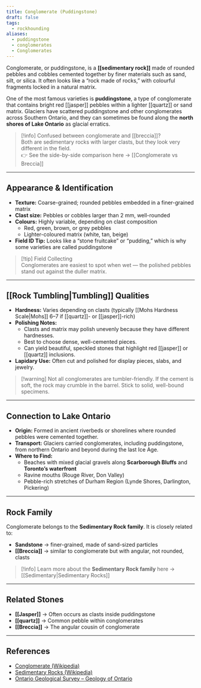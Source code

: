 ```yaml
---
title: Conglomerate (Puddingstone)
draft: false
tags:
  - rockhounding
aliases:
  - puddingstone
  - conglomerates
  - Conglomerates
---
```

Conglomerate, or puddingstone, is a **[[sedimentary rock]]** made of rounded pebbles and cobbles cemented together by finer materials such as sand, silt, or silica. It often looks like a “rock made of rocks,” with colourful fragments locked in a natural matrix.  

One of the most famous varieties is **puddingstone**, a type of conglomerate that contains bright red [[jasper]] pebbles within a lighter [[quartz]] or sand matrix. Glaciers have scattered puddingstone and other conglomerates across Southern Ontario, and they can sometimes be found along the **north shores of Lake Ontario** as glacial erratics.

> [!info] Confused between conglomerate and [[breccia]]?  
> Both are sedimentary rocks with larger clasts, but they look very different in the field.  
> 👉 See the side-by-side comparison here → [[Conglomerate vs Breccia]]

---

## Appearance & Identification
- **Texture:** Coarse-grained; rounded pebbles embedded in a finer-grained matrix  
- **Clast size:** Pebbles or cobbles larger than 2 mm, well-rounded  
- **Colours:** Highly variable, depending on clast composition  
  - Red, green, brown, or grey pebbles  
  - Lighter-coloured matrix (white, tan, beige)  
- **Field ID Tip:** Looks like a “stone fruitcake” or “pudding,” which is why some varieties are called puddingstone  

> [!tip] Field Collecting  
> Conglomerates are easiest to spot when wet — the polished pebbles stand out against the duller matrix.  

---

## [[Rock Tumbling|Tumbling]] Qualities
- **Hardness:** Varies depending on clasts (typically [[Mohs Hardness Scale|Mohs]] 6–7 if [[quartz]]- or [[jasper]]-rich)  
- **Polishing Notes:**  
  - Clasts and matrix may polish unevenly because they have different hardnesses.  
  - Best to choose dense, well-cemented pieces.  
  - Can yield beautiful, speckled stones that highlight red [[jasper]] or [[quartz]] inclusions.  
- **Lapidary Use:** Often cut and polished for display pieces, slabs, and jewelry.  

> [!warning] Not all conglomerates are tumbler-friendly. If the cement is soft, the rock may crumble in the barrel. Stick to solid, well-bound specimens.  

---

## Connection to Lake Ontario
- **Origin:** Formed in ancient riverbeds or shorelines where rounded pebbles were cemented together.  
- **Transport:** Glaciers carried conglomerates, including puddingstone, from northern Ontario and beyond during the last Ice Age.  
- **Where to Find:**  
  - Beaches with mixed glacial gravels along **Scarborough Bluffs** and **Toronto’s waterfront**  
  - Ravine mouths (Rouge River, Don Valley)  
  - Pebble-rich stretches of Durham Region (Lynde Shores, Darlington, Pickering)  

---

## Rock Family
Conglomerate belongs to the **Sedimentary Rock family**. It is closely related to:  
- **Sandstone** → finer-grained, made of sand-sized particles  
- **[[Breccia]]** → similar to conglomerate but with angular, not rounded, clasts  

> [!info] Learn more about the **Sedimentary Rock family** here → [[Sedimentary|Sedimentary Rocks]]  

---

## Related Stones
- **[[Jasper]]** → Often occurs as clasts inside puddingstone  
- **[[quartz]]** → Common pebble within conglomerates  
- **[[Breccia]]** → The angular cousin of conglomerate  

---

## References
- [Conglomerate (Wikipedia)](https://en.wikipedia.org/wiki/Conglomerate_(geology))  
- [Sedimentary Rocks (Wikipedia)](https://en.wikipedia.org/wiki/Sedimentary_rock)  
- [Ontario Geological Survey – Geology of Ontario](https://www.ontario.ca/page/geology-ontario)  
